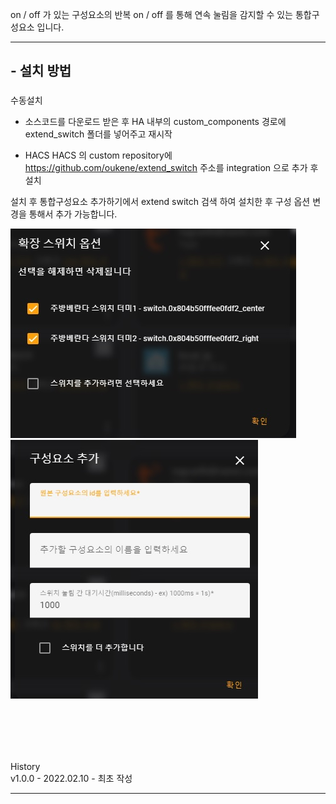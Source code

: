 on / off 가 있는 구성요소의 반복 on / off 를 통해 연속 눌림을 감지할 수 있는 통합구성요소 입니다.

---

## - 설치 방법

###

수동설치

- 소스코드를 다운로드 받은 후 HA 내부의 custom_components 경로에 extend_switch 폴더를 넣어주고 재시작


- HACS
HACS 의 custom repository에 https://github.com/oukene/extend_switch 주소를 integration 으로 추가 후 설치



설치 후 통합구성요소 추가하기에서 extend switch 검색 하여 설치한 후 구성 옵션 변경을 통해서 추가 가능합니다.


![settings.jpg](https://github.com/oukene/extend_switch/blob/main/images/settings.jpg?raw=true)
![settings2.jpg](https://github.com/oukene/extend_switch/blob/main/images/settings2.jpg?raw=true)



<br><br>
---
History
<br>
v1.0.0 - 2022.02.10 - 최초 작성<br>

---
<br><br><br>

